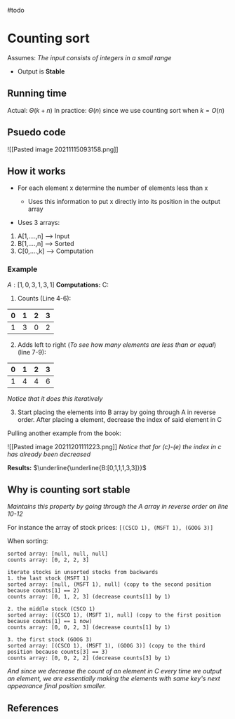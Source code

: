#todo 

# Counting sort
Assumes: *The input consists of integers in a small range*

- Output is **Stable**

## Running time
Actual: $\Theta (k+n)$
In practice: $\Theta (n)$ since we use counting sort when $k=O(n)$

## Psuedo code
![[Pasted image 20211115093158.png]]

## How it works
- For each element x determine the number of elements less than x
	- Uses this information to put x directly into its position in the output array

- Uses 3 arrays:
1. A[1,....,n] --> Input
2. B[1,....,n] --> Sorted
3. C[0,....,k] --> Computation

### Example
$A: [1,0,3,1,3,1]$
**Computations:**
C:
1. Counts (Line 4-6):

| 0   | 1   | 2   | 3   |
| --- | --- | --- | --- |
| 1   | 3   | 0   | 2   |

2. Adds left to right (*To see how many elements are less than or equal*) (line 7-9):

| 0   | 1   | 2   | 3   |
| --- | --- | --- | --- |
| 1   | 4   | 4   | 6   |
*Notice that it does this iteratively*

3. Start placing the elements into B array by going through A in reverse order. After placing a element, decrease the index of said element in C

Pulling another example from the book:

![[Pasted image 20211201111223.png]]
*Notice that for (c)-(e) the index in c has already been decreased*

**Results:**
$\underline{\underline{B:[0,1,1,1,3,3]}}$


## Why is counting sort stable
*Maintains this property by going through the A array in reverse order on line 10-12*

For instance the array of stock prices:
`[(CSCO 1), (MSFT 1), (GOOG 3)]`

When sorting:
```
sorted array: [null, null, null]
counts array: [0, 2, 2, 3]    

iterate stocks in unsorted stocks from backwards
1. the last stock (MSFT 1)
sorted array: [null, (MSFT 1), null] (copy to the second position because counts[1] == 2)
counts array: [0, 1, 2, 3] (decrease counts[1] by 1)

2. the middle stock (CSCO 1)
sorted array: [(CSCO 1), (MSFT 1), null] (copy to the first position because counts[1] == 1 now)
counts array: [0, 0, 2, 3] (decrease counts[1] by 1)

3. the first stock (GOOG 3)
sorted array: [(CSCO 1), (MSFT 1), (GOOG 3)] (copy to the third position because counts[3] == 3)
counts array: [0, 0, 2, 2] (decrease counts[3] by 1)
```

*And since we decrease the count of an element in C every time we output an element, we are essentially making the elements with same key's next appearance final position smaller.*

## References